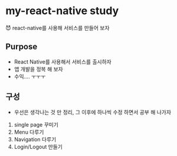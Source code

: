 # my-react-native study 
😈 react-native를 사용해 서비스를 만들어 보자

## Purpose 
- React Native를 사용해서 서비스를 출시하자 
- 앱 개발을 정복 해 보자
- 수익.... ㅜㅜㅜ

## 구성
- 우선은 생각나는 것 만 정리, 그 이후에 하나씩 수정 하면서 공부 해 나가자
  
1. single page 꾸미기
2. Menu 다루기
3. Navigation 다루기
4. Login/Logout 만들기

